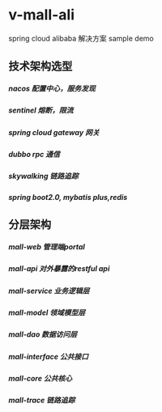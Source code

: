 # v-mall-ali

spring cloud alibaba 解决方案 sample demo

## 技术架构选型
##### nacos 配置中心，服务发现
##### sentinel 熔断，限流
##### spring cloud gateway 网关
##### dubbo rpc 通信
##### skywalking 链路追踪
##### spring boot2.0, mybatis plus,redis


## 分层架构
##### mall-web 管理端portal
##### mall-api 对外暴露的restful api
##### mall-service 业务逻辑层
##### mall-model 领域模型层
##### mall-dao 数据访问层
##### mall-interface 公共接口
##### mall-core 公共核心
##### mall-trace 链路追踪
